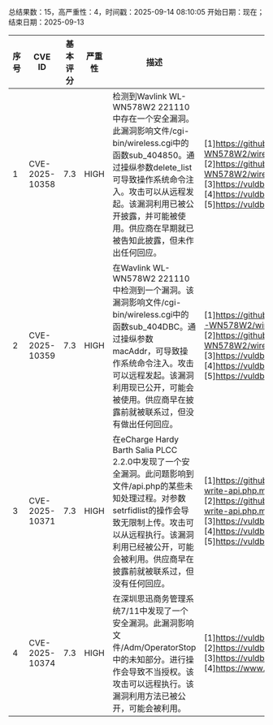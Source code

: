 总结果数：15，高严重性：4，时间戳：2025-09-14 08:10:05
开始日期：现在；结束日期：2025-09-13

| 序号 | CVE ID | 基本评分 | 严重性 | 描述 | 参考资料 |
|-----|--------|------------|----------|-------------|------------|
| 1 | CVE-2025-10358 | 7.3  | HIGH | 检测到Wavlink WL-WN578W2 221110中存在一个安全漏洞。此漏洞影响文件/cgi-bin/wireless.cgi中的函数sub_404850。通过操纵参数delete_list可导致操作系统命令注入。攻击可以从远程发起。该漏洞利用已被公开披露，并可能被使用。供应商在早期就已被告知此披露，但未作出任何回应。 | [1]https://github.com/ZZ2266/.github.io/tree/main/WAVLINK/WL-WN578W2/wireless.cgi/DeleteMac<br>[2]https://github.com/ZZ2266/.github.io/tree/main/WAVLINK/WL-WN578W2/wireless.cgi/DeleteMac#proof-of-concept-poc<br>[3]https://vuldb.com/?ctiid.323772<br>[4]https://vuldb.com/?id.323772<br>[5]https://vuldb.com/?submit.643438 |
| 2 | CVE-2025-10359 | 7.3  | HIGH | 在Wavlink WL-WN578W2 221110中检测到一个漏洞。该漏洞影响文件/cgi-bin/wireless.cgi中的函数sub_404DBC。通过操纵参数macAddr，可导致操作系统命令注入。攻击可以远程发起。该漏洞利用现已公开，可能会被使用。供应商早在披露前就被联系过，但没有做出任何回应。 | [1]https://github.com/ZZ2266/.github.io/blob/main/WAVLINK/WL-WN578W2/wireless.cgi/add_mac/<br>[2]https://github.com/ZZ2266/.github.io/tree/main/WAVLINK/WL-WN578W2/wireless.cgi/add_mac#proof-of-concept-poc<br>[3]https://vuldb.com/?ctiid.323773<br>[4]https://vuldb.com/?id.323773<br>[5]https://vuldb.com/?submit.643444 |
| 3 | CVE-2025-10371 | 7.3  | HIGH | 在eCharge Hardy Barth Salia PLCC 2.2.0中发现了一个安全漏洞。此问题影响到文件/api.php的某些未知处理过程。对参数setrfidlist的操作会导致无限制上传。攻击可以从远程执行。该漏洞利用已经被公开，可能会被利用。供应商早在披露前就被联系过，但没有任何回应。 | [1]https://github.com/YZS17/CVE/blob/main/Salia_PLCC/file-write-api.php.md<br>[2]https://github.com/YZS17/CVE/blob/main/Salia_PLCC/file-write-api.php.md#poc<br>[3]https://vuldb.com/?ctiid.323779<br>[4]https://vuldb.com/?id.323779<br>[5]https://vuldb.com/?submit.643535 |
| 4 | CVE-2025-10374 | 7.3  | HIGH | 在深圳思迅商务管理系统7/11中发现了一个安全漏洞。此漏洞影响文件/Adm/OperatorStop中的未知部分。进行操作会导致不当授权。该攻击可以远程执行。该漏洞利用方法已被公开，可能会被利用。 | [1]https://vuldb.com/?ctiid.323788<br>[2]https://vuldb.com/?id.323788<br>[3]https://vuldb.com/?submit.639092<br>[4]https://www.yuque.com/hongzh0/tx13c7/lgb05p6ar7ybugcz |